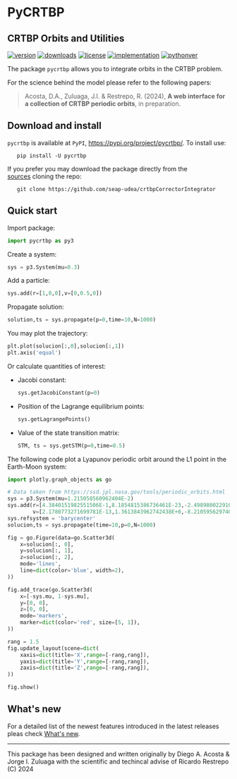 # PyCRTBP

## CRTBP Orbits and Utilities

[![version](https://img.shields.io/pypi/v/pycrtbp?color=blue)](https://pypi.org/project/pycrtbp/)
[![downloads](https://img.shields.io/pypi/dw/pycrtbp)](https://pypi.org/project/pycrtbp/)
[![license](https://img.shields.io/pypi/l/pycrtbp)](https://pypi.org/project/pycrtbp/)
[![implementation](https://img.shields.io/pypi/implementation/pycrtbp)](https://pypi.org/project/pycrtbp/)
[![pythonver](https://img.shields.io/pypi/pyversions/pycrtbp)](https://pypi.org/project/pycrtbp/)

The package `pycrtbp` allows you to integrate orbits in the CRTBP problem.

For the science behind the model please refer to the following papers:

> Acosta, D.A., Zuluaga, J.I. & Restrepo, R. (2024), **A web interface
  for a collection of CRTBP periodic orbits**, in preparation.

<!-- This is the format for including a reference:
[Astronomy and Computing 40 (2022)
  100623](https://www.sciencedirect.com/science/article/pii/S2213133722000476),
  [arXiv:2207.08636](https://arxiv.org/abs/2207.08636).
-->

## Download and install

`pycrtbp` is available at `PyPI`, https://pypi.org/project/pycrtbp/.
To install use:

```
   pip install -U pycrtbp
```

If you prefer you may download the package directly from the  
[sources](https://pypi.org/project/pycrtbp/#files) cloning the repo:

```
   git clone https://github.com/seap-udea/crtbpCorrectorIntegrator
```

## Quick start

Import package:

```python
import pycrtbp as py3
```

Create a system:

```python
sys = p3.System(mu=0.3)
```

Add a particle:

```python
sys.add(r=[1,0,0],v=[0,0.5,0])
```

Propagate solution:

```python
solution,ts = sys.propagate(p=0,time=10,N=1000)
```

You may plot the trajectory:

```python
plt.plot(solucion[:,0],solucion[:,1])
plt.axis('equal')
```

Or calculate quantities of interest:

- Jacobi constant:
  ```python
  sys.getJacobiConstant(p=0)
  ```

- Position of the Lagrange equilibrium points:
  ```python
  sys.getLagrangePoints()
  ```

- Value of the state transition matrix:
  ```python
  STM, ts = sys.getSTM(p=0,time=0.5)
  ```

The following code plot a Lyapunov periodic orbit around the L1 point in the Earth-Moon system:

```python
import plotly.graph_objects as go

# Data taken from https://ssd.jpl.nasa.gov/tools/periodic_orbits.html
sys = p3.System(mu=1.215058560962404E-2)
sys.add(r=[4.3840151982551506E-1,8.1854815386736461E-23,-2.4989800229106000E-25],
        v=[2.1780773271699781E-13,1.3613843962742438E+0,-8.2105956297402337E-25])
sys.refsystem = 'barycenter'
solucion,ts = sys.propagate(time=10,p=0,N=1000)

fig = go.Figure(data=go.Scatter3d(
    x=solucion[:, 0],
    y=solucion[:, 1],
    z=solucion[:, 2],
    mode='lines',
    line=dict(color='blue', width=2),
))

fig.add_trace(go.Scatter3d(
    x=[-sys.mu, 1-sys.mu],
    y=[0, 0],
    z=[0, 0],
    mode='markers',
    marker=dict(color='red', size=[5, 1]),
))

rang = 1.5
fig.update_layout(scene=dict(
    xaxis=dict(title='X',range=[-rang,rang]),
    yaxis=dict(title='Y',range=[-rang,rang]),
    zaxis=dict(title='Z',range=[-rang,rang]),
))

fig.show()
```

## What's new

For a detailed list of the newest features introduced in the latest
releases pleas check [What's
new](https://github.com/seap-udea/crtbpCorrectorIntegrator/raw/main/WHATSNEW.md).

------------

This package has been designed and written originally by Diego A.
Acosta & Jorge I. Zuluaga with the scientific and techincal advise of
Ricardo Restrepo (C) 2024
